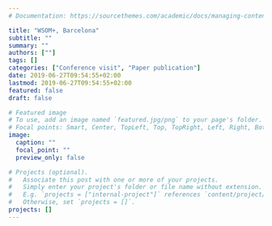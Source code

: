 ```yaml
---
# Documentation: https://sourcethemes.com/academic/docs/managing-content/

title: "WSOM+, Barcelona"
subtitle: ""
summary: ""
authors: [""]
tags: []
categories: ["Conference visit", "Paper publication"]
date: 2019-06-27T09:54:55+02:00
lastmod: 2019-06-27T09:54:55+02:00
featured: false
draft: false

# Featured image
# To use, add an image named `featured.jpg/png` to your page's folder.
# Focal points: Smart, Center, TopLeft, Top, TopRight, Left, Right, BottomLeft, Bottom, BottomRight.
image:
  caption: ""
  focal_point: ""
  preview_only: false

# Projects (optional).
#   Associate this post with one or more of your projects.
#   Simply enter your project's folder or file name without extension.
#   E.g. `projects = ["internal-project"]` references `content/project/deep-learning/index.md`.
#   Otherwise, set `projects = []`.
projects: []
---
```

